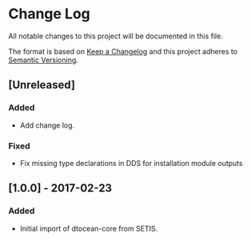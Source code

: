 # Change Log

All notable changes to this project will be documented in this file.

The format is based on [Keep a Changelog](http://keepachangelog.com/)
and this project adheres to [Semantic Versioning](http://semver.org/).

## [Unreleased]

### Added

- Add change log.

### Fixed

- Fix missing type declarations in DDS for installation module outputs

## [1.0.0] - 2017-02-23

### Added

- Initial import of dtocean-core from SETIS.
